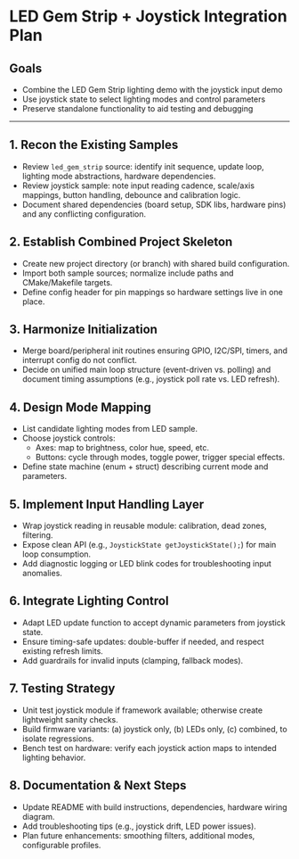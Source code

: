 # LED Gem Strip + Joystick Integration Plan

## Goals
- Combine the LED Gem Strip lighting demo with the joystick input demo
- Use joystick state to select lighting modes and control parameters
- Preserve standalone functionality to aid testing and debugging

---

## 1. Recon the Existing Samples
- Review `led_gem_strip` source: identify init sequence, update loop, lighting mode abstractions, hardware dependencies.
- Review joystick sample: note input reading cadence, scale/axis mappings, button handling, debounce and calibration logic.
- Document shared dependencies (board setup, SDK libs, hardware pins) and any conflicting configuration.

## 2. Establish Combined Project Skeleton
- Create new project directory (or branch) with shared build configuration.
- Import both sample sources; normalize include paths and CMake/Makefile targets.
- Define config header for pin mappings so hardware settings live in one place.

## 3. Harmonize Initialization
- Merge board/peripheral init routines ensuring GPIO, I2C/SPI, timers, and interrupt config do not conflict.
- Decide on unified main loop structure (event-driven vs. polling) and document timing assumptions (e.g., joystick poll rate vs. LED refresh).

## 4. Design Mode Mapping
- List candidate lighting modes from LED sample.
- Choose joystick controls:
  - Axes: map to brightness, color hue, speed, etc.
  - Buttons: cycle through modes, toggle power, trigger special effects.
- Define state machine (enum + struct) describing current mode and parameters.

## 5. Implement Input Handling Layer
- Wrap joystick reading in reusable module: calibration, dead zones, filtering.
- Expose clean API (e.g., `JoystickState getJoystickState();`) for main loop consumption.
- Add diagnostic logging or LED blink codes for troubleshooting input anomalies.

## 6. Integrate Lighting Control
- Adapt LED update function to accept dynamic parameters from joystick state.
- Ensure timing-safe updates: double-buffer if needed, and respect existing refresh limits.
- Add guardrails for invalid inputs (clamping, fallback modes).

## 7. Testing Strategy
- Unit test joystick module if framework available; otherwise create lightweight sanity checks.
- Build firmware variants: (a) joystick only, (b) LEDs only, (c) combined, to isolate regressions.
- Bench test on hardware: verify each joystick action maps to intended lighting behavior.

## 8. Documentation & Next Steps
- Update README with build instructions, dependencies, hardware wiring diagram.
- Add troubleshooting tips (e.g., joystick drift, LED power issues).
- Plan future enhancements: smoothing filters, additional modes, configurable profiles.
